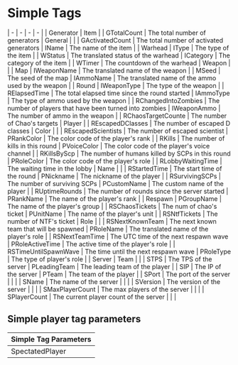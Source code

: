 # Simple Tags
| - | - | - | - |
| Generator            | Item |
| GTotalCount          | The total number of generators | General |  |
| GActivatedCount      | The total number of activated generators | IName | The name of the item |
| Warhead              | IType | The type of the item |
| WStatus              | The translated status of the warhead | ICategory | The category of the item |
| WTimer               | The countdown of the warhead | Weapon |  |
| Map                  | IWeaponName | The translated name of the weapon |
| MSeed                | The seed of the map | IAmmoName | The translated name of the ammo used by the weapon |
| Round                | IWeaponType | The type of the weapon |
| RElapsedTime         | The total elapsed time since the round started | IAmmoType | The type of ammo used by the weapon |
| RChangedIntoZombies  | The number of players that have been turned into zombies | IWeaponAmmo | The number of ammo in the weapon |
| RChaosTargetCounte   | The number of Chao's targets | Player |
| REscapedDClasses     | The number of escaped D classes | Color |  |
| REscapedScientists   | The number of escaped scientist | PRankColor | The color code of the player's rank |
| RKills               | The number of kills in this round | PVoiceColor | The color code of the player's voice channel |
| RKillsByScp          | The number of humans killed by SCPs in this round | PRoleColor | The color code of the player's role |
| RLobbyWaitingTime    | The waiting time in the lobby | Name |  |
| RStartedTime         | The start time of the round | PNickname | The nickname of the player |
| RSurvivingSCPs       | The number of surviving SCPs | PCustomName | The custom name of the player |
| RUptimeRounds        | The number of rounds since the server started | PRankName | The name of the player's rank |
| Respawn              | PGroupName | The name of the player's group |
| RSChaosTickets       | The num of chao's ticket | PUnitName | The name of the player's unit |
| RSNtfTickets         | The number of NTF's ticket | Role |  |
| RSNextKnownTeam      | The next known team that will be spawned | PRoleName | The translated name of the player's role |
| RSNextTeamTime       | The UTC time of the next respawn wave | PRoleActiveTime | The active time of the player's role |
| RSTimeUntilSpawnWave | The time until the next respawn wave | PRoleType | The type of player's role |
| Server               | Team |  |
| STPS                 | The TPS of the server | PLeadingTeam | The leading team of the player |
| SIP                  | The IP of the server | PTeam | The team of the player |
| SPort                | The port of the server |  |  |
| SName                | The name of the server |  |  |
| SVersion             | The version of the server |  |  |
| SMaxPlayerCount      | The max players of the server |  |  |
| SPlayerCount         | The current player count of the server |  |  |

## Simple player tag parameters
| Simple Tag Parameters |
| --------------------- |
| SpectatedPlayer       | Player Tags | Get the value from the player spectated by the selected player |